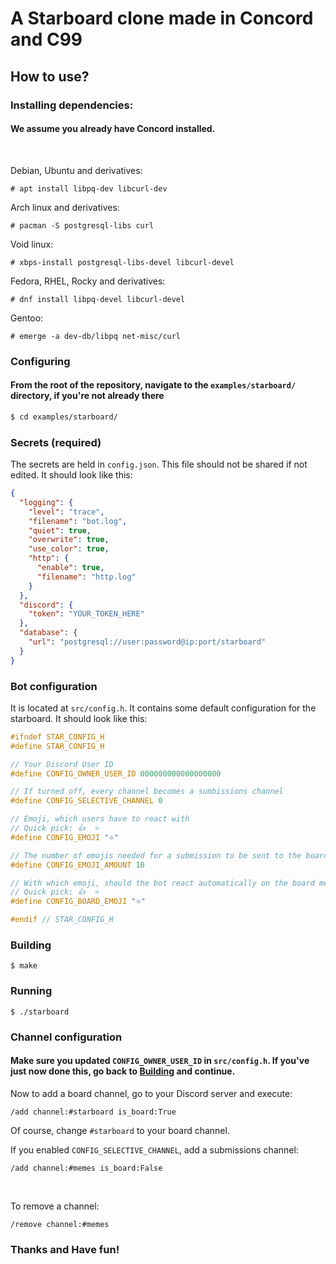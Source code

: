 # A Starboard clone made in Concord and C99
## How to use?
### Installing dependencies:
#### We assume you already have Concord installed.
<br />

Debian, Ubuntu and derivatives:
```
# apt install libpq-dev libcurl-dev
```

Arch linux and derivatives:
```
# pacman -S postgresql-libs curl
```

Void linux:
```
# xbps-install postgresql-libs-devel libcurl-devel
```

Fedora, RHEL, Rocky and derivatives:
```
# dnf install libpq-devel libcurl-devel
```

Gentoo:
```
# emerge -a dev-db/libpq net-misc/curl
```

### Configuring

#### From the root of the repository, navigate to the `examples/starboard/` directory, if you're not already there
```bash
$ cd examples/starboard/
```

### Secrets (required)
The secrets are held in `config.json`. This file should not be shared if not edited.
It should look like this:
```json
{
  "logging": {
    "level": "trace",
    "filename": "bot.log",
    "quiet": true,
    "overwrite": true,
    "use_color": true,
    "http": {
      "enable": true,
      "filename": "http.log"
    }
  },
  "discord": {
    "token": "YOUR_TOKEN_HERE"
  },
  "database": {
    "url": "postgresql://user:password@ip:port/starboard"
  }
}
```

### Bot configuration
It is located at `src/config.h`. It contains some default configuration for the starboard. It should look like this:
```h
#ifndef STAR_CONFIG_H
#define STAR_CONFIG_H

// Your Discord User ID
#define CONFIG_OWNER_USER_ID 000000000000000000

// If turned off, every channel becomes a sumbissions channel
#define CONFIG_SELECTIVE_CHANNEL 0

// Emoji, which users have to react with
// Quick pick: 👍  ⭐
#define CONFIG_EMOJI "⭐"

// The number of emojis needed for a submission to be sent to the board
#define CONFIG_EMOJI_AMOUNT 10

// With which emoji, should the bot react automatically on the board message
// Quick pick: 👍  ⭐
#define CONFIG_BOARD_EMOJI "⭐"

#endif // STAR_CONFIG_H
```

### Building
```
$ make
```


### Running
```
$ ./starboard
```

### Channel configuration
#### Make sure you updated `CONFIG_OWNER_USER_ID` in `src/config.h`. If you've just now done this, go back to [Building](#building) and continue.

Now to add a board channel, go to your Discord server and execute:
```
/add channel:#starboard is_board:True
```
Of course, change `#starboard` to your board channel.
<br />

If you enabled `CONFIG_SELECTIVE_CHANNEL`, add a submissions channel:
```
/add channel:#memes is_board:False
```
<br />

To remove a channel:
```
/remove channel:#memes
```

### Thanks and Have fun!
